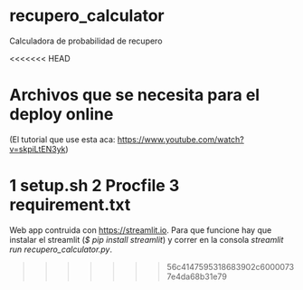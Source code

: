 # recupero_calculator
Calculadora de probabilidad de recupero

<<<<<<< HEAD
# Archivos que se necesita para el deploy online

(El tutorial que use esta aca: https://www.youtube.com/watch?v=skpiLtEN3yk)

1 setup.sh
2 Procfile
3 requirement.txt
=======
Web app contruida con https://streamlit.io. Para que funcione hay que instalar el streamlit (*$ pip install streamlit*) y correr en la consola *streamlit run recupero_calculator.py*.
>>>>>>> 56c4147595318683902c60000737e4da68b31e79
